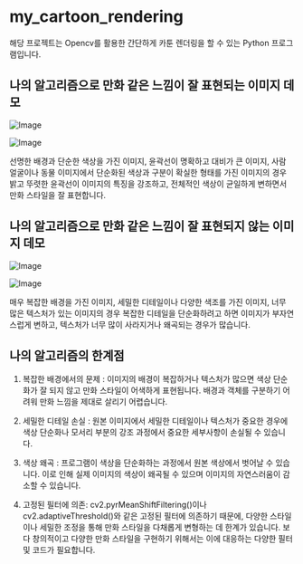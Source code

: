 # my_cartoon_rendering

해당 프로젝트는 Opencv를 활용한 간단하게 카툰 렌더링을 할 수 있는 Python 프로그램입니다.


## 나의 알고리즘으로 만화 같은 느낌이 잘 표현되는 이미지 데모

 ![Image](https://github.com/user-attachments/assets/989bed4f-e6d8-46ee-b85f-4a05c60ea462)

![Image](https://github.com/user-attachments/assets/67a5794f-384f-47ea-94a1-9d0b69ac6b9b)

선명한 배경과 단순한 색상을 가진 이미지, 윤곽선이 명확하고 대비가 큰 이미지, 사람 얼굴이나 동물 이미지에서 단순화된 색상과 구분이 확실한 형태를 가진 이미지의 경우 밝고 뚜렷한 윤곽선이 이미지의 특징을 강조하고, 전체적인 색상이 균일하게 변하면서 만화 스타일을 잘 표현합니다.

## 나의 알고리즘으로 만화 같은 느낌이 잘 표현되지 않는 이미지 데모
  
 ![Image](https://github.com/user-attachments/assets/3e38ca91-a77f-4dc0-a7b0-4a6b45e1a1b2)

 ![Image](https://github.com/user-attachments/assets/b5080a2f-bb79-434f-b87e-7ee9c2d72919)

매우 복잡한 배경을 가진 이미지, 세밀한 디테일이나 다양한 색조를 가진 이미지, 너무 많은 텍스처가 있는 이미지의 경우 복잡한 디테일을 단순화하려고 하면 이미지가 부자연스럽게 변하고, 텍스처가 너무 많이 사라지거나 왜곡되는 경우가 많습니다.

## 나의 알고리즘의 한계점

1. 복잡한 배경에서의 문제 : 이미지의 배경이 복잡하거나 텍스처가 많으면 색상 단순화가 잘 되지 않고 만화 스타일이 어색하게 표현됩니다. 배경과 객체를 구분하기 어려워 만화 느낌을 제대로 살리기 어렵습니다.

2. 세밀한 디테일 손실 : 원본 이미지에서 세밀한 디테일이나 텍스처가 중요한 경우에 색상 단순화나 모서리 부분의 강조 과정에서 중요한 세부사항이 손실될 수 있습니다.

3. 색상 왜곡 : 프로그램이 색상을 단순화하는 과정에서 원본 색상에서 벗어날 수 있습니다. 이로 인해 실제 이미지의 색상이 왜곡될 수 있으며 이미지의 자연스러움이 감소할 수 있습니다.

4. 고정된 필터에 의존: cv2.pyrMeanShiftFiltering()이나 cv2.adaptiveThreshold()와 같은 고정된 필터에 의존하기 때문에, 다양한 스타일이나 세밀한 조정을 통해 만화 스타일을 다채롭게 변형하는 데 한계가 있습니다. 보다 창의적이고 다양한 만화 스타일을 구현하기 위해서는 이에 대응하는 다양한 필터 및 코드가 필요합니다.
